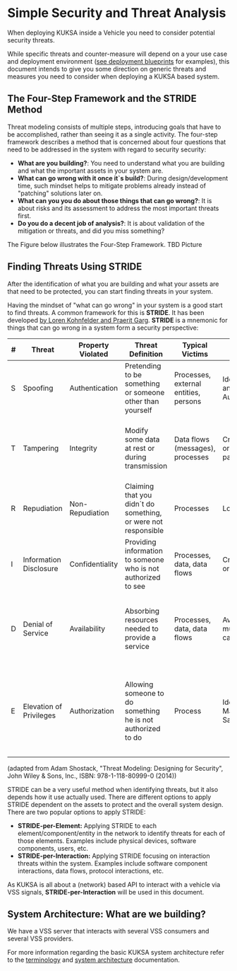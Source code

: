 # Simple Security and Threat Analysis

When deploying KUKSA inside a Vehicle you need to consider potential security threats. 

While specific threats and counter-measure will depend on a your use case and deployment environment  ([see deployment blueprints](./deployment.md) for examples), this document intends to give you some direction on generic threats and measures you need to consider when deploying a KUKSA based system.

## The Four-Step Framework and the STRIDE Method
Threat modeling consists of multiple steps, introducing goals that have to be accomplished, rather than seeing it as a single activity. The four-step framework describes a method that is concerned about four questions that need to be addressed in the system with regard to security security:

 - **What are you building?**: You need to understand what you are building and what  the important assets in your system are.
 - **What can go wrong with it once it`s build?**: During design/development time, such mindset helps to mitigate problems already instead of "patching" solutions later on.
 -  **What can you you do about those things that can go wrong?**: It is about risks and its assessment to address the most important threats first.
 - **Do you do a decent job of analysis?**: It is about validation of the mitigation or threats, and did you miss something?

The Figure below illustrates the Four-Step Framework. TBD Picture

## Finding Threats Using STRIDE
After the identification of what you are building and what your assets are that need to be protected, you can start finding threats in your system. 

Having the mindset of "what can go wrong" in your system is a good start to find threats. A common framework for this is **STRIDE**. It has  been developed [by Loren Kohnfelder and Praerit Garg](https://www.microsoft.com/security/blog/2009/08/27/the-threats-to-our-products/). **STRIDE** is a mnemonic for things that can go wrong in a system form a security perspective:

| # | Threat                  | Property Violated | Threat Definition                                              | Typical Victims                       | Mitigation Options                   | Examples                                                                                                                                          |
|---|-------------------------|-------------------|----------------------------------------------------------------|---------------------------------------|--------------------------------------|---------------------------------------------------------------------------------------------------------------------------------------------------|
| S | Spoofing                | Authentication    | Pretending to be something or someone other than yourself      | Processes, external entities, persons | Identification and Authentication    | Falsely claiming to be the President of the United States.                                                                                        |
| T | Tampering               | Integrity         | Modify some data at rest or during transmission                | Data flows (messages), processes      | Cryptographic, or Anti-pattern       | Modifying, adding, removing packets from a network, either local or far across the Internet; wired or wireless.                                   |
| R | Repudiation             | Non-Repudiation   | Claiming that you didn´t do something, or were not responsible | Processes                             | Logs                                 | Process or System: "I didn´t hit the big red button".                                                                                             |
| I | Information Disclosure  | Confidentiality   | Providing information to someone who is not authorized to see  | Processes, data, data flows           | Cryptographic, or Encryption         | Allowing access to files, to packets (e.g., content) in the network (e.g., by forwarding them)                                                    |
| D | Denial of Service       | Availability      | Absorbing resources needed to provide a service                | Processes, data, data flows           | Avoid multipliers, or careful design | A program that can be tricked to use all resources, or so many connections/traffic that the real traffic can not get through                      |
| E | Elevation of Privileges | Authorization     | Allowing someone to do something he is not authorized to do    | Process                               | Identity Management, Sandbox, etc.   | Allow a normal user to execute code as administrator; allow a remote entity to interact with a program or a system without having any privileges. |

(adapted from Adam Shostack, "Threat Modeling: Designing for Security", John Wiley & Sons, Inc., ISBN: 978-1-118-80999-0 (2014))

STRIDE can be a very useful method when identifying threats, but it also depends how it use actually used. There are different options to apply STRIDE dependent on the assets to protect and the overall system design. There are two popular options to apply STRIDE:
 - **STRIDE-per-Element:** Applying STRIDE to each element/component/entity in the network to identify threats for each of those elements. Examples include physical devices, software components, users, etc.
 - **STRIDE-per-Interaction:** Applying STRIDE focusing on interaction threats within the system. Examples include software component interactions, data flows, protocol interactions, etc.

As KUKSA is all about a (network) based API to interact with a vehicle via VSS signals, **STRIDE-per-Interaction** will be used in this document.

## System Architecture: What are we building?

We have a VSS server that interacts with several VSS consumers and several VSS providers.


For more information regarding the basic KUKSA system architecture refer to the [terminology](./terminology.md) and [system architecture](./system-architecture.md) documentation.



